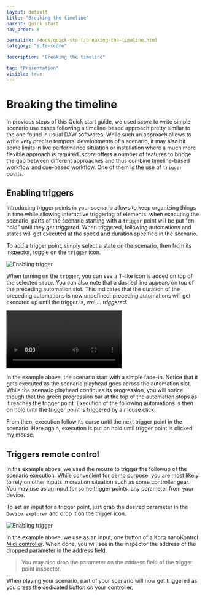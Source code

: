 ```yaml
---
layout: default
title: "Breaking the timeline"
parent: Quick start
nav_order: 8

permalink: /docs/quick-start/breaking-the-timeline.html
category: "site-score"

description: "Breaking the timeline"

tag: "Presentation"
visible: true
---
```

# Breaking the timeline
In previous steps of this Quick start guide, we used *score* to write simple scenario use cases following a timeline-based approach pretty similar to the one found in usual DAW softwares. While such an approach allows to write very precise temporal developments of a scenario, it may also hit some limits in live performance situation or installation where a much more flexible approach is required. *score* offers a number of features to bridge the gap between different approaches and thus combine timeline-based workflow and cue-based workflow. One of them is the use of `trigger` points. 

## Enabling triggers

Introducing trigger points in your scenario allows to keep organizing things in time while allowing interactive triggering of elements: when executing the scenario, parts of the scenario starting with a `trigger` point will be put "on hold" until they get triggered. When triggered, following automations and states will get executed at the speed and duration specified in the scenario.

To add a trigger point, simply select a state on the scenario, then from its inspector, toggle on the `trigger` icon. 

![Enabling trigger](/score-docs/assets/images/quick-start/breaking-the-timeline/enabling-trigger.gif "Enabling trigger")

When turning on the `trigger`, you can see a T-like icon is added on top of the selected `state`. You can also note that a dashed line appears on top of the preceding automation slot. This indicates that the duration of the preceding automations is now undefined: preceding automations will get executed up until the trigger is, well... *triggered*.

![Triggering](/score-docs/assets/images/quick-start/breaking-the-timeline/triggering.mp4 "Triggering")

In the example above, the scenario start with a simple fade-in. Notice that it gets executed as the scenario playhead goes across the automation slot.  While the scenario playhead continues its progression, you will notice though that the green progression bar at the top of the automation stops as it reaches the trigger point. Execution of the following automations is then on hold until the trigger point is triggered by a mouse click. 

From then, execution follow its curse until the next trigger point in the scenario. Here again, execution is put on hold until trigger point is clicked my mouse.

## Triggers remote control

In the example above, we used the mouse to trigger the followup of the scenario execution. While convenient for demo purpose, you are most likely to rely on other inputs in creation situation such as some controller gear. You may use as an input for some trigger points, any parameter from your device.

To set an input for a trigger point, just grab the desired parameter in the `Device explorer` and drop it on the trigger icon.

![Enabling trigger](/score-docs/assets/images/quick-start/breaking-the-timeline/interactive-trigger.gif "Enabling trigger")

In the example above, we use as an input, one button of a Korg nanoKontrol [Midi controller](/score-docs/docs/reference-manual/references/devices-types/midiin-device.html). When done, you will see in the inspector the address of the dropped parameter in the address field.

> You may also drop the parameter on the address field of the trigger point inspector.

When playing your scenario, part of your scenario will now get triggered as you press the dedicated button on your controller.